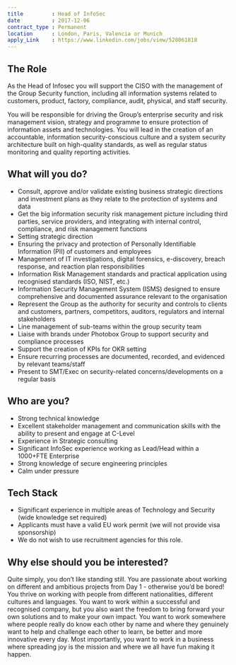 ```yaml
---
title         : Head of InfoSec
date          : 2017-12-06
contract_type : Permanent
location      : London, Paris, Valencia or Munich
apply_Link    : https://www.linkedin.com/jobs/view/528061818
---
```


## The Role

As the Head of Infosec you will support the CISO with the management of the Group Security function, including all information systems related to customers, product, factory, compliance, audit, physical, and staff security.

You will be responsible for driving the Group’s enterprise security and risk management vision, strategy and programme to ensure protection of information assets and technologies. You will lead in the creation of an accountable, information security-conscious culture and a system security architecture built on high-quality standards, as well as regular status monitoring and quality reporting activities.

## What will you do?

- Consult, approve and/or validate existing business strategic directions and investment plans as they relate to the protection of systems and data
- Get the big information security risk management picture including third parties, service providers, and integrating with internal control, compliance, and risk management functions
- Setting strategic direction
- Ensuring the privacy and protection of Personally Identifiable Information (PII) of customers and employees
- Management of IT investigations, digital forensics, e-discovery, breach response, and reaction plan responsibilities
- Information Risk Management standards and practical application using recognised standards (ISO, NIST, etc.)
- Information Security Management System (ISMS) designed to ensure comprehensive and documented assurance relevant to the organisation
- Represent the Group as the authority for security and controls to clients and customers, partners, competitors, auditors, regulators and internal stakeholders
- Line management of sub-teams within the group security team
- Liaise with brands under Photobox Group to support security and compliance processes
- Support the creation of KPIs for OKR setting
- Ensure recurring processes are documented, recorded, and evidenced by relevant teams/staff
- Present to SMT/Exec on security-related concerns/developments on a regular basis

## Who are you?

- Strong technical knowledge
- Excellent stakeholder management and communication skills with the ability to present and engage at C-Level
- Experience in Strategic consulting
- Significant InfoSec experience working as Lead/Head within a 1000+FTE Enterprise
- Strong knowledge of secure engineering principles
- Calm under pressure

## Tech Stack

- Significant experience in multiple areas of Technology and Security (wide knowledge set required)
- Applicants must have a valid EU work permit (we will not provide visa sponsorship)
- We do not wish to use recruitment agencies for this role.

## Why else should you be interested?

Quite simply, you don’t like standing still. You are passionate about working on different and ambitious projects from Day 1 - otherwise you’d be bored! You thrive on working with people from different nationalities, different cultures and languages. You want to work within a successful and recognised company, but you also want the freedom to bring forward your own solutions and to make your own impact. You want to work somewhere where people really do know each other by name and where they genuinely want to help and challenge each other to learn, be better and more innovative every day. Most importantly, you want to work in a business where spreading joy is the mission and where we all have fun making it happen.


